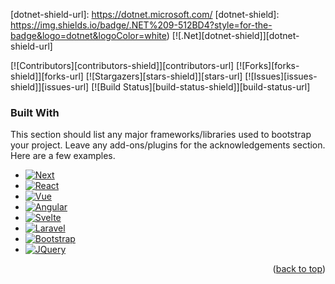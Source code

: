 <!-- TEMPLATE SOURCE: https://github.com/earthodev/top-readme-templates/blob/main/README-TEMPLATE1.md -->
<!-- ExperimentalNeighbor/ExperimentalNeighbor -->
<a name="readme-top"></a>
[dotnet-shield-url]: https://dotnet.microsoft.com/
[dotnet-shield]: https://img.shields.io/badge/.NET%209-512BD4?style=for-the-badge&logo=dotnet&logoColor=white)
[![.Net][dotnet-shield]][dotnet-shield-url]
<!--
[contributors-shield]: https://img.shields.io/github/contributors/ExperimentalNeighbor/README-TEST.svg?style=for-the-badge
[contributors-url]: https://github.com/ExperimentalNeighbor/ExperimentalNeighbor/graphs/contributors

[forks-shield]: https://img.shields.io/github/forks/ExperimentalNeighbor/README-TEST.svg?style=for-the-badge
[forks-url]: https://github.com/ExperimentalNeighbor/ExperimentalNeighbor/network/members

[stars-shield]: https://img.shields.io/github/stars/ExperimentalNeighbor/README-TEST.svg?style=for-the-badge
[stars-url]: https://github.com/ExperimentalNeighbor/ExperimentalNeighbor/stargazers

[issues-shield]: https://img.shields.io/github/issues/ExperimentalNeighbor/README-TEST.svg?style=for-the-badge
[issues-url]: https://github.com/ExperimentalNeighbor/ExperimentalNeighbor/issues

[build-status-shield]: https://img.shields.io/github/actions/workflow/status/ExperimentalNeighbor/README-TEST/test-action.yml?style=for-the-badge
[build-status-url]: https://github.com/ExperimentalNeighbor/README-TEST/actions/workflows/test-action.yml
-->

<!-- PROJECT SHIELDS -->
[![Contributors][contributors-shield]][contributors-url]
[![Forks][forks-shield]][forks-url]
[![Stargazers][stars-shield]][stars-url]
[![Issues][issues-shield]][issues-url]
[![Build Status][build-status-shield]][build-status-url]
<!--
[![MIT License][license-shield]][license-url]

[![LinkedIn][linkedin-shield]][linkedin-url]
-->


### Built With

This section should list any major frameworks/libraries used to bootstrap your project. Leave any add-ons/plugins for the acknowledgements section. Here are a few examples.

* [![Next][Next.js]][Next-url]
* [![React][React.js]][React-url]
* [![Vue][Vue.js]][Vue-url]
* [![Angular][Angular.io]][Angular-url]
* [![Svelte][Svelte.dev]][Svelte-url]
* [![Laravel][Laravel.com]][Laravel-url]
* [![Bootstrap][Bootstrap.com]][Bootstrap-url]
* [![JQuery][JQuery.com]][JQuery-url]

<p align="right">(<a href="#readme-top">back to top</a>)</p>

<!-- MARKDOWN LINKS & IMAGES -->
<!-- https://www.markdownguide.org/basic-syntax/#reference-style-links -->

[product-screenshot]: images/screenshot.png
[Next.js]: https://img.shields.io/badge/next.js-000000?style=for-the-badge&logo=nextdotjs&logoColor=white
[Next-url]: https://nextjs.org/
[React.js]: https://img.shields.io/badge/React-20232A?style=for-the-badge&logo=react&logoColor=61DAFB
[React-url]: https://reactjs.org/
[Vue.js]: https://img.shields.io/badge/Vue.js-35495E?style=for-the-badge&logo=vuedotjs&logoColor=4FC08D
[Vue-url]: https://vuejs.org/
[Angular.io]: https://img.shields.io/badge/Angular-DD0031?style=for-the-badge&logo=angular&logoColor=white
[Angular-url]: https://angular.io/
[Svelte.dev]: https://img.shields.io/badge/Svelte-4A4A55?style=for-the-badge&logo=svelte&logoColor=FF3E00
[Svelte-url]: https://svelte.dev/
[Laravel.com]: https://img.shields.io/badge/Laravel-FF2D20?style=for-the-badge&logo=laravel&logoColor=white
[Laravel-url]: https://laravel.com
[Bootstrap.com]: https://img.shields.io/badge/Bootstrap-563D7C?style=for-the-badge&logo=bootstrap&logoColor=white
[Bootstrap-url]: https://getbootstrap.com
[JQuery.com]: https://img.shields.io/badge/jQuery-0769AD?style=for-the-badge&logo=jquery&logoColor=white
[JQuery-url]: https://jquery.com 
